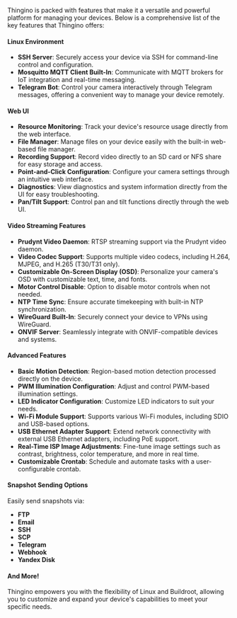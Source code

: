 Thingino is packed with features that make it a versatile and powerful platform for managing your devices. Below is a comprehensive list of the key features that Thingino offers:

#### Linux Environment
- **SSH Server**: Securely access your device via SSH for command-line control and configuration.
- **Mosquitto MQTT Client Built-In**: Communicate with MQTT brokers for IoT integration and real-time messaging.
- **Telegram Bot**: Control your camera interactively through Telegram messages, offering a convenient way to manage your device remotely.

#### Web UI
- **Resource Monitoring**: Track your device's resource usage directly from the web interface.
- **File Manager**: Manage files on your device easily with the built-in web-based file manager.
- **Recording Support**: Record video directly to an SD card or NFS share for easy storage and access.
- **Point-and-Click Configuration**: Configure your camera settings through an intuitive web interface.
- **Diagnostics**: View diagnostics and system information directly from the UI for easy troubleshooting.
- **Pan/Tilt Support**: Control pan and tilt functions directly through the web UI.

#### Video Streaming Features
- **Prudynt Video Daemon**: RTSP streaming support via the Prudynt video daemon.
- **Video Codec Support**: Supports multiple video codecs, including H.264, MJPEG, and H.265 (T30/T31 only).
- **Customizable On-Screen Display (OSD)**: Personalize your camera's OSD with customizable text, time, and fonts.
- **Motor Control Disable**: Option to disable motor controls when not needed.
- **NTP Time Sync**: Ensure accurate timekeeping with built-in NTP synchronization.
- **WireGuard Built-In**: Securely connect your device to VPNs using WireGuard.
- **ONVIF Server**: Seamlessly integrate with ONVIF-compatible devices and systems.

#### Advanced Features
- **Basic Motion Detection**: Region-based motion detection processed directly on the device.
- **PWM Illumination Configuration**: Adjust and control PWM-based illumination settings.
- **LED Indicator Configuration**: Customize LED indicators to suit your needs.
- **Wi-Fi Module Support**: Supports various Wi-Fi modules, including SDIO and USB-based options.
- **USB Ethernet Adapter Support**: Extend network connectivity with external USB Ethernet adapters, including PoE support.
- **Real-Time ISP Image Adjustments**: Fine-tune image settings such as contrast, brightness, color temperature, and more in real time.
- **Customizable Crontab**: Schedule and automate tasks with a user-configurable crontab.

#### Snapshot Sending Options
Easily send snapshots via:
- **FTP**
- **Email**
- **SSH**
- **SCP**
- **Telegram**
- **Webhook**
- **Yandex Disk**

#### And More!
Thingino empowers you with the flexibility of Linux and Buildroot, allowing you to customize and expand your device's capabilities to meet your specific needs.